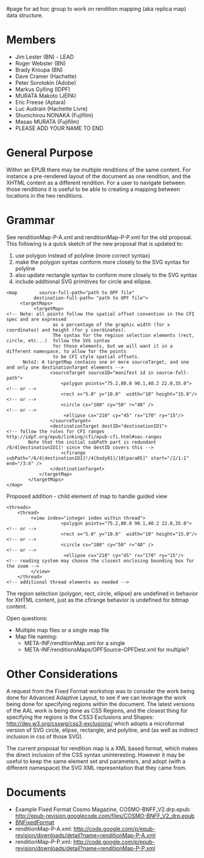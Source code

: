 #page for ad hoc group to work on rendition mapping (aka replica map) data structure.

# Members #

  * Jim Lester (BN) - LEAD
  * Roger Webster (BN)
  * Brady Kroupa (BN)
  * Dave Cramer (Hachette)
  * Peter Sorotokin (Adobe)
  * Markus Gylling (IDPF)
  * MURATA Makoto (JEPA)
  * Eric Freese (Aptara)
  * Luc Audrain (Hachette Livre)
  * Shunichirou NONAKA (Fujifilm)
  * Masao MURATA (Fujifilm)
  * PLEASE ADD YOUR NAME TO END

# General Purpose #

Within an EPUB there may be multiple renditions of the same content.  For instance a pre-rendered layout of the document as one rendition, and the XHTML content as a different rendition.  For a user to navigate between those renditions it is useful to be able to creating a mapping between locations in the two renditions.

# Grammar #
See renditionMap-P-A.xml and renditionMap-P-P.xml for the old proposal.  This following is a quick sketch of the new proposal that is updated to:

  1. use polygon instead of polyline (more correct syntax)
  1. make the polygon syntax conform more closely to the SVG syntax for polyline
  1. also update rectangle syntax to conform more closely to the SVG syntax
  1. include additional SVG primitives for circle and ellipse.

```
<map        source-full-path="path to OPF file" 
          destination-full-path= "path to OPF file">
     <targetMaps>
          <targetMap>
<!-- Note: all points follow the spatial offset convention in the CFI spec and are expressed 
                 as a percentage of the graphic width (for x coordinates) and height (for y coordinates). 
                 The syntax for the regison selection elements (rect, circle, etc...)  follow the SVG syntax 
                 for those elements, but we will want it in a different namespace, to allow for the points 
                 to be CFI style spatial offsets.
      Note2: A targetMap contains one or more sourceTarget, and one and only one destinationTarget elements -->
                <sourceTarget sourceID="manifest id in source-full-path">
                    <polygon points="75.2,80.0 90.1,40.2 22.0,35.0">
<!-- or -->
                    <rect x="5.0" y="10.0"  width="10" height="15.0"/>
<!-- or -->
                    <circle cx="100" cy="50" r="40" />
<!-- or -->
                     <ellipse cx="210" cy="45" rx="170" ry="15"/>
                </sourceTarget>
                <destinationTarget destID="destinationID1">
<!-- follow the rules for CFI ranges http://idpf.org/epub/linking/cfi/epub-cfi.html#sec-ranges 
        Note that the initial subPath part is redundant /6/4[destinationID1]! since the destID covers this --> 
                    <cfirange subPath="/6/4[destinationID1]!/4[body01]/10[para05]" start="/2/1:1" end="/3:4" />
                </destinationTarget>
            </targetMap>
        </targetMaps>
</map>
```

Proposed addition - child element of map to handle guided view
```
<threads>
    <thread>
         <view index="integer index within thread">
                    <polygon points="75.2,80.0 90.1,40.2 22.0,35.0">
<!-- or -->
                    <rect x="5.0" y="10.0"  width="10" height="15.0"/>
<!-- or -->
                    <circle cx="100" cy="50" r="40" />
<!-- or -->
                     <ellipse cx="210" cy="45" rx="170" ry="15"/>
<!-- reading system may choose the closest enclosing bounding box for the zoom -->
         </view>
    </thread>
<!-- additional thread elements as needed -->
```


The region selection (polygon, rect, circle, ellipse) are undefined in behavior for XHTML content, just as the cfirange behavior is undefined for bitmap content.

Open questions:
  * Multiple map files or a single map file
  * Map file naming:
    * META-INF/renditionMap.xml for a single
    * META-INF/renditionsMaps/OPFSource-OPFDest.xml for multiple?

# Other Considerations #

A request from the Fixed Format workshop was to consider the work being done for Advanced Adaptive Layout, to see if we can leverage the work being done for specifying regions within the document. The latest versions of the AAL work is being done as CSS Regions, and the closest thing for specifying the regions is the CSS3 Exclusions and Shapes: http://dev.w3.org/csswg/css3-exclusions/ which adopts a microformat version of SVG circle, elipse, rectangle, and polyline, and (as well as indirect inclusion in css of those SVG).

The current proposal for rendition map is a XML based format, which makes the direct inclusion of the CSS syntax uninteresting.  However it may be useful to keep the same element set and parameters, and adopt (with a different namespace) the SVG XML representation that they came from.

# Documents #
  * Example Fixed Format Cosmo Magazine, COSMO-BNFF\_V2.drp.epub: http://epub-revision.googlecode.com/files/COSMO-BNFF_V2_drp.epub
  * [BNFixedFormat](BNFixedFormat.md)
  * renditionMap-P-A.xml: http://code.google.com/p/epub-revision/downloads/detail?name=renditionMap-P-A.xml
  * renditionMap-P-P.xml: http://code.google.com/p/epub-revision/downloads/detail?name=renditionMap-P-P.xml